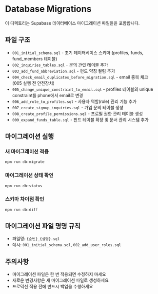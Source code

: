 # Database Migrations

이 디렉토리는 Supabase 데이터베이스 마이그레이션 파일들을 포함합니다.

## 파일 구조

- `001_initial_schema.sql` - 초기 데이터베이스 스키마 (profiles, funds, fund_members 테이블)
- `002_inquiries_tables.sql` - 문의 관련 테이블 추가
- `003_add_fund_abbreviation.sql` - 펀드 약칭 컬럼 추가
- `004_check_email_duplicates_before_migration.sql` - email 중복 체크 (005 실행 전 안전장치)
- `005_change_unique_constraint_to_email.sql` - profiles 테이블의 unique constraint를 phone에서 email로 변경
- `006_add_role_to_profiles.sql` - 사용자 역할(role) 관리 기능 추가
- `007_create_signup_inquiries.sql` - 가입 문의 테이블 생성
- `008_create_profile_permissions.sql` - 프로필 권한 관리 테이블 생성
- `009_expand_funds_table.sql` - 펀드 테이블 확장 및 문서 관리 시스템 추가

## 마이그레이션 실행

### 새 마이그레이션 적용

```bash
npm run db:migrate
```

### 마이그레이션 상태 확인

```bash
npm run db:status
```

### 스키마 차이점 확인

```bash
npm run db:diff
```

## 마이그레이션 파일 명명 규칙

- 파일명: `{순번}_{설명}.sql`
- 예시: `001_initial_schema.sql`, `002_add_user_roles.sql`

## 주의사항

- 마이그레이션 파일은 한 번 적용되면 수정하지 마세요
- 새로운 변경사항은 새 마이그레이션 파일로 생성하세요
- 프로덕션 적용 전에 반드시 백업을 수행하세요
